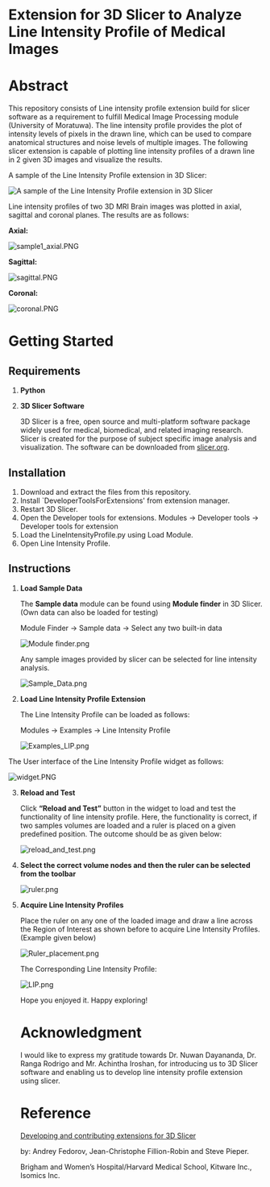 # Extension for 3D Slicer to Analyze Line Intensity Profile of Medical Images

# Abstract

This repository consists of Line intensity profile extension build for slicer software as a requirement to fulfill Medical Image Processing module (University of Moratuwa).  The line intensity profile provides the plot of intensity levels of pixels in the drawn line, which can be used to compare anatomical structures and noise levels of multiple images. The following slicer extension is capable of plotting line intensity profiles of a drawn line in 2 given 3D images and visualize the results. 

A sample of the Line Intensity Profile extension in 3D Slicer:

![                                                    A sample of the Line Intensity Profile extension in 3D Slicer](Extension%20for%203D%20Slicer%20to%20Analyze%20Line%20Intensity/trailer_image.png)

                                                    

Line intensity profiles of two 3D MRI Brain images was plotted in axial, sagittal and coronal planes. The results are as follows:

**Axial:**

![sample1_axial.PNG](Extension%20for%203D%20Slicer%20to%20Analyze%20Line%20Intensity/sample1_axial.png)

**Sagittal:** 

![sagittal.PNG](Extension%20for%203D%20Slicer%20to%20Analyze%20Line%20Intensity/sagittal.png)

**Coronal:**

![coronal.PNG](Extension%20for%203D%20Slicer%20to%20Analyze%20Line%20Intensity/coronal.png)

# **Getting Started**

## **Requirements**

1. **Python**
2. **3D Slicer Software**
    
    3D Slicer is a free, open source and multi-platform software package widely used for medical, biomedical, and related imaging research. Slicer is created for the purpose of subject specific image analysis and visualization. The software can be downloaded from [slicer.org](https://www.slicer.org/). 
    
## Installation
1. Download and extract the files from this repository.
2. Install `DeveloperToolsForExtensions' from extension manager.
3. Restart 3D Slicer.
4. Open the Developer tools for extensions.
   Modules → Developer tools → Developer tools for extension
5. Load the LineIntensityProfile.py using Load Module.
6. Open Line Intensity Profile.


## Instructions

1. **Load Sample Data** 
    
    The **Sample data** module can be found using **Module finder** in 3D Slicer.  (Own data can also be loaded for testing)
    
    Module Finder → Sample data → Select any two built-in data
    
    ![Module finder.png](Extension%20for%203D%20Slicer%20to%20Analyze%20Line%20Intensity/Module_finder.png)
    
    Any sample images provided by slicer can be selected for line intensity analysis.
    
    ![Sample_Data.png](Extension%20for%203D%20Slicer%20to%20Analyze%20Line%20Intensity/Sample_Data.png)
    
2. **Load Line Intensity Profile Extension**
    
    The Line Intensity Profile can be loaded as follows:
    
    Modules → Examples → Line Intensity Profile
    
     
    
    ![Examples_LIP.png](Extension%20for%203D%20Slicer%20to%20Analyze%20Line%20Intensity/Examples_LIP.png)
    

The User interface of the Line Intensity Profile widget as follows:

![widget.PNG](Extension%20for%203D%20Slicer%20to%20Analyze%20Line%20Intensity/widget.png)

3. **Reload and Test**
    
    Click **“Reload and Test”** button in the widget to load and test the functionality of line intensity profile. Here, the functionality is correct, if two samples volumes are loaded and a ruler is placed on a given predefined position. The outcome should be as given below:
    
    ![reload_and_test.png](Extension%20for%203D%20Slicer%20to%20Analyze%20Line%20Intensity/reload_and_test.png)
    
4. **Select the correct volume nodes and then the ruler can be selected from the toolbar**
    
    
    ![ruler.png](Extension%20for%203D%20Slicer%20to%20Analyze%20Line%20Intensity/ruler.png)
    
5. **Acquire Line Intensity Profiles**
    
    Place the ruler on any one of the loaded image and draw a line across the Region of Interest as shown before to acquire Line Intensity Profiles.  (Example given below)
    
    ![Ruler_placement.png](Extension%20for%203D%20Slicer%20to%20Analyze%20Line%20Intensity/Ruler_placement.png)
    
     
    
    The Corresponding Line Intensity Profile:
    
    ![LIP.png](Extension%20for%203D%20Slicer%20to%20Analyze%20Line%20Intensity/LIP.png)
    
    Hope you enjoyed it. Happy exploring!
    
    # Acknowledgment
    
    I would like to express my gratitude towards Dr. Nuwan Dayananda, Dr. Ranga Rodrigo and Mr. Achintha Iroshan, for introducing us to 3D Slicer software and enabling us to develop line intensity profile extension using slicer. 
    
    # Reference
    
    [Developing and contributing extensions for 3D Slicer](https://docs.google.com/presentation/d/1JXIfs0rAM7DwZAho57Jqz14MRn2BIMrjB17Uj_7Yztc/htmlpresent)
    
    by: Andrey Fedorov, Jean-Christophe Fillion-Robin and Steve Pieper.
    
    Brigham and Women’s Hospital/Harvard Medical School, Kitware Inc., Isomics Inc.
